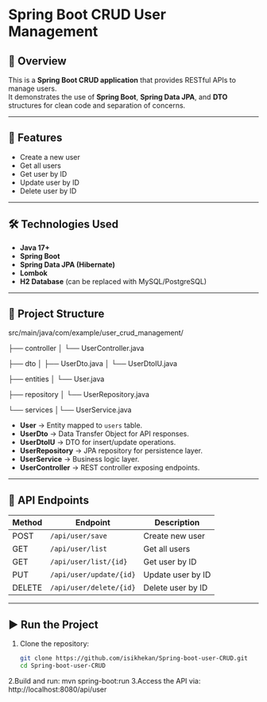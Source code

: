 # Spring Boot CRUD User Management

## 📌 Overview
This is a **Spring Boot CRUD application** that provides RESTful APIs to manage users.  
It demonstrates the use of **Spring Boot**, **Spring Data JPA**, and **DTO** structures for clean code and separation of concerns.

---

## 🚀 Features
- Create a new user
- Get all users
- Get user by ID
- Update user by ID
- Delete user by ID

---

## 🛠️ Technologies Used
- **Java 17+**
- **Spring Boot**
- **Spring Data JPA (Hibernate)**
- **Lombok**
- **H2 Database** (can be replaced with MySQL/PostgreSQL)

---

## 📂 Project Structure
src/main/java/com/example/user_crud_management/

├── controller
│ └── UserController.java

├── dto
│ ├── UserDto.java
│ └── UserDtoIU.java

├── entities
│ └── User.java

├── repository
│ └── UserRepository.java

└── services
│└── UserService.java




- **User** → Entity mapped to `users` table.  
- **UserDto** → Data Transfer Object for API responses.  
- **UserDtoIU** → DTO for insert/update operations.  
- **UserRepository** → JPA repository for persistence layer.  
- **UserService** → Business logic layer.  
- **UserController** → REST controller exposing endpoints.

---

## 🔗 API Endpoints

| Method | Endpoint             | Description            |
|--------|----------------------|------------------------|
| POST   | `/api/user/save`     | Create new user        |
| GET    | `/api/user/list`     | Get all users          |
| GET    | `/api/user/list/{id}`| Get user by ID         |
| PUT    | `/api/user/update/{id}` | Update user by ID  |
| DELETE | `/api/user/delete/{id}` | Delete user by ID  |

---

## ▶️ Run the Project

1. Clone the repository:
   ```bash
   git clone https://github.com/isikhekan/Spring-boot-user-CRUD.git
   cd Spring-boot-user-CRUD
2.Build and run:
  mvn spring-boot:run
3.Access the API via:
  http://localhost:8080/api/user



